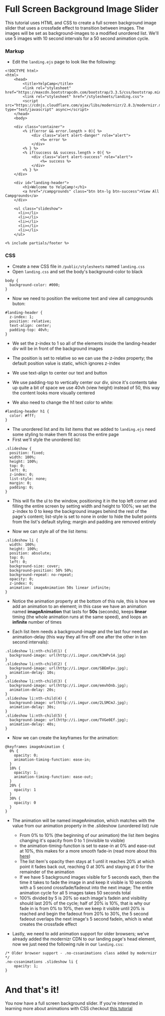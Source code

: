 # Full Screen Background Image Slider

This tutorial uses HTML and CSS to create a full screen background image slider that uses a crossfade effect to transition between images. The images will be set as background-images to a modified unordered list. We'll use 5 images with 10 second intervals for a 50 second animation cycle.

### Markup
- Edit the `landing.ejs` page to look like the following:

```
<!DOCTYPE html>
<html>
    <head>
        <title>YelpCamp</title>
        <link rel="stylesheet" href="https://maxcdn.bootstrapcdn.com/bootstrap/3.3.5/css/bootstrap.min.css">
        <link rel="stylesheet" href="/stylesheets/landing.css">
        <script src="https://cdnjs.cloudflare.com/ajax/libs/modernizr/2.8.3/modernizr.min.js" type="text/javascript" async></script>
    </head>
    <body>
    
    <div class="container">
        <% if(error && error.length > 0){ %>
            <div class="alert alert-danger" role="alert">
                <%= error %>
            </div>
        <% } %>
        <% if(success && success.length > 0){ %>
            <div class="alert alert-success" role="alert">
                <%= success %>
            </div>
        <% } %>
    </div>
    
    <div id="landing-header">
 		<h1>Welcome to YelpCamp!</h1>
		<a href="/campgrounds" class="btn btn-lg btn-success">View All Campgrounds</a>
    </div>
    
    <ul class="slideshow">
      <li></li>
      <li></li>
      <li></li>
      <li></li>
      <li></li>
    </ul>

<% include partials/footer %>
```
### CSS
- Create a new CSS file in `/public/stylesheets` named `landing.css`
- Open `landing.css` and set the body's background-color to black

```
body {
  background-color: #000;
}
```

- Now we need to position the welcome text and view all campgrounds buton:
 
```
#landing-header {
  z-index: 1;
  position: relative;
  text-align: center;
  padding-top: 40vh;
}
```

- We set the z-index to 1 so all of the elements inside the landing-header div will be in front of the background images
- The position is set to relative so we can use the z-index property; the default position value is static, which ignores z-index
- We use text-align to center our text and button
- We use padding-top to vertically center our div, since it's contents take up quite a bit of space we use 40vh (view height) instead of 50, this way the content looks more visually centered
	
- We also need to change the h1 text color to white: 

```
#landing-header h1 {
  color: #fff;
}
```

- The unordered list and its list items that we added to `landing.ejs` need some styling to make them fit across the entire page
- First we'll style the unordered list:

```
.slideshow { 
  position: fixed;
  width: 100%;
  height: 100%;
  top: 0;
  left: 0;
  z-index: 0;
  list-style: none;
  margin: 0;
  padding: 0;
}
```
- This will fix the ul to the window, positioning it in the top left corner and filling the entire screen by setting width and height to 100%; we set the z-index to 0 to keep the background images behind the rest of the page's content; list-style is set to none in order to hide the bullet points from the list's default styling; margin and padding are removed entirely

- Now we can style all of the list items:

```
.slideshow li { 
  width: 100%;
  height: 100%;
  position: absolute;
  top: 0;
  left: 0;
  background-size: cover;
  background-position: 50% 50%;
  background-repeat: no-repeat;
  opacity: 0;
  z-index: 0;
  animation: imageAnimation 50s linear infinite; 
}
```

- Notice the animation property at the bottom of this rule, this is how we add an animation to an element; in this case we have an animation named **imageAnimation** that lasts for **50s** (seconds), keeps **linear** timing	 (the whole animation runs at the same speed), and loops an **infinite** number of times

- Each list item needs a background-image and the last four need an animation-delay (this way they all fire off one after the other in ten second intervals):

```
.slideshow li:nth-child(1) { 
  background-image: url(http://i.imgur.com/K3mPv14.jpg) 
}
.slideshow li:nth-child(2) { 
  background-image: url(http://i.imgur.com/SBEmFpv.jpg);
  animation-delay: 10s; 
}
.slideshow li:nth-child(3) { 
  background-image: url(http://i.imgur.com/emvhOnb.jpg);
  animation-delay: 20s; 
}
.slideshow li:nth-child(4) { 
  background-image: url(http://i.imgur.com/2LSMCmJ.jpg);
  animation-delay: 30s; 
}
.slideshow li:nth-child(5) { 
  background-image: url(http://i.imgur.com/TVGe0Ef.jpg);
  animation-delay: 40s; 
}
```

- Now we can create the keyframes for the animation:

```
@keyframes imageAnimation { 
  0% { 
    opacity: 0; 
    animation-timing-function: ease-in;
  }
  10% {
    opacity: 1;
    animation-timing-function: ease-out;
  }
  20% {
    opacity: 1
  }
  30% {
    opacity: 0
  }
}
```

- The animation will be named imageAnimation, which matches with the value from our animation property in the .slideshow (unordered list) rule
	- From 0% to 10% (the beginning of our animation) the list item begins changing it's opacity from 0 to 1 (invisible to visible)
	- the animation-timing-function is set to ease-in at 0% and ease-out at 10%, this makes for a more smooth fade-in (read more about this [here](https://developer.mozilla.org/en-US/docs/Web/CSS/animation-timing-function))
	- The list item's opacity then stays at 1 until it reaches 20% at which point it fades back out, reaching 0 at 30% and staying at 0 for the remainder of the animation
	- If we have 5 background images visible for 5 seconds each, then the time it takes to fade the image in and keep it visible is 10 seconds with a 5 second crossfade/fadeout into the next image; The entire animation cycle for all 5 images takes 50 seconds total
	- 100% divided by 5 is 20% so each image's fadein and visibility should last 20% of the cycle; half of 20% is 10%, that is why our fade in is from 0% to 10%, then we keep it visible until 20% is reached and begin the fadeout from 20% to 30%, the 5 second fadeout overlaps the next image's 5 second fadein, which is what creates the crossfade effect


- Lastly, we need to add animation support for older browsers; we've already added the modernizr CDN to our landing page's head element, now we just need the following rule in our `landing.css`:

```
/* Older browser support - .no-cssanimations class added by modernizr */
.no-cssanimations .slideshow li {
	opacity: 1;
}
```

# And that's it!
You now have a full screen background slider. If you're interested in learning more about animations with CSS checkout [this tutorial](https://webdesign.tutsplus.com/tutorials/a-beginners-introduction-to-css-animation--cms-21068)

